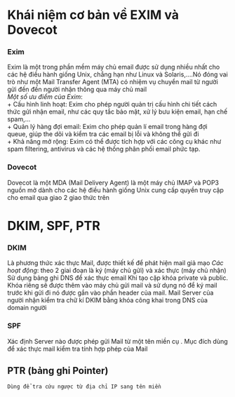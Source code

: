# Khái niệm cơ bản về EXIM và Dovecot
### Exim ###
  Exim là một trong phần mềm máy chủ email được sử dụng nhiều nhất cho các hệ điều hành giống Unix, chẳng hạn như Linux và Solaris,….Nó đóng vai trò như một Mail Transfer Agent (MTA) có nhiệm vụ chuyển mail từ người gửi đến đến người nhận thông qua máy chủ mail  
  *Một số ưu điểm của Exim*:  
    + Cấu hình linh hoạt: Exim cho phép người quản trị cấu hình chi tiết cách thức gửi nhận email, như các quy tắc bảo mật, xử lý bưu kiện email, hạn chế spam,...    
    + Quản lý hàng đợi email: Exim cho phép quản lí email trong hàng đợi queue, giúp the dõi và kiểm tra các email bị lỗi và không thể gửi đi  
    + Khả năng mở rộng: Exim có thể được tích hợp với các công cụ khác như spam filtering, antivirus và các hệ thống phân phối email phức tạp.  
### Dovecot
  Dovecot là một MDA (Mail Delivery Agent) là một máy chủ IMAP và POP3 nguồn mở dành cho các hệ điều hành giống Unix cung cấp quyền truy cập cho email qua giao 2 giao thức trên  
# DKIM, SPF, PTR
### DKIM
  Là phương thức xác thực Mail, được thiết kế để phát hiện mail giả mạo
  *Các hoạt động*: theo 2 giai đoạn là ký (máy chủ gửi) và xác thực (máy chủ nhận)
  Sử dụng bảng ghi DNS để xác thực email
  Khi tạo cặp khóa private và public. Khóa riêng sẽ được thêm vào máy chủ gửi mail và sử dụng nó để ký mail trước khi gửi đi nó được gắn vào phần header của mail. Mail Server của người nhận kiểm tra chữ kí DKIM bằng khóa công khai trong DNS của domain người  
### SPF
  Xác định Server nào được phép gửi Mail từ một tên miền cụ . Mục đích dùng để xác thực mail kiểm tra tính hợp phép của Mail
  ## PTR (bảng ghi Pointer)
    Dùng để tra cứu ngược từ địa chỉ IP sang tên miền
  
